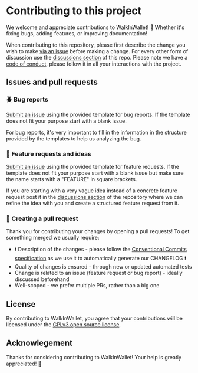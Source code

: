 # Contributing to this project

We welcome and appreciate contributions to WalkInWallet! 🎉 Whether it's fixing bugs, adding features, or improving documentation!

When contributing to this repository, please first describe the change you wish to make [via an issue](../../issues/new) before making a change. For every other form of discussion use the [discussions section](../../discussions) of this repo.
Please note we have a [code of conduct](CODE_OF_CONDUCT.md), please follow it in all your interactions with the project.

## Issues and pull requests

### 🪲 Bug reports

[Submit an issue](../../issues/new) using the provided template for bug reports. If the template does not fit your purpose start with a blank issue.

For bug reports, it's very important to fill in the information in the structure provided by the templates to help us analyzing the bug.

### 🧠 Feature requests and ideas

[Submit an issue](../../issues/new) using the provided template for feature requests. If the template does not fit your purpose start with a blank issue but make sure the name starts with a "FEATURE" in square brackets.

If you are starting with a very vague idea instead of a concrete feature request post it in the [discussions section](../../discussions) of the repository where we can refine the idea with you and create a structured feature request from it.

### 💪 Creating a pull request

Thank you for contributing your changes by opening a pull requests! To get something merged we usually require:

- ❗ Description of the changes - please follow the [Conventional Commits specification](https://www.conventionalcommits.org/en/v1.0.0/#specification) as we use it to automatically generate our CHANGELOG ❗
- Quality of changes is ensured - through new or updated automated tests
- Change is related to an issue (feature request or bug report) - ideally discussed beforehand
- Well-scoped - we prefer multiple PRs, rather than a big one

## License

By contributing to WalkInWallet, you agree that your contributions will be licensed under the [GPLv3 open source license](LICENSE).

## Acknowlegement

Thanks for considering contributing to WalkInWallet! Your help is greatly appreciated! 🙏
